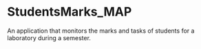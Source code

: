 # StudentsMarks_MAP
An application that monitors the marks and tasks of students for a laboratory during a semester.
